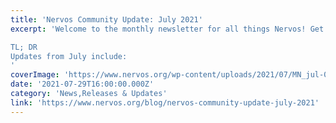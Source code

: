 ```yaml
---
title: 'Nervos Community Update: July 2021'
excerpt: 'Welcome to the monthly newsletter for all things Nervos! Get caught up with the latest updates from the Nervos Foundation, Community, Ecosystem & Development teams.

TL; DR
Updates from July include:
'
coverImage: 'https://www.nervos.org/wp-content/uploads/2021/07/MN_jul-01-1-810x456.jpg'
date: '2021-07-29T16:00:00.000Z'
category: 'News,Releases & Updates'
link: 'https://www.nervos.org/blog/nervos-community-update-july-2021'
---
```


